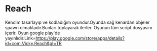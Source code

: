 # Reach

Kendim tasarlayıp ve kodladığım oyundur.Oyunda sağ kenardan objeler spawn olmaktadır.Bunları toplayarak ilerler.
Oyunun tüm script dosyasını içerir.
Oyun google play'de yayınlıdır.Link=https://play.google.com/store/apps/details?id=com.Vicky.Reach&gl=TR
